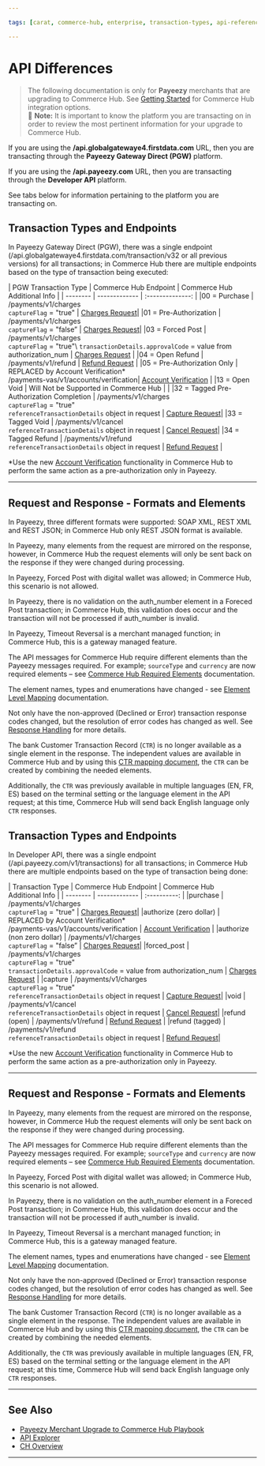 ```yaml
---

tags: [carat, commerce-hub, enterprise, transaction-types, api-reference, card-not-present, payeezy]

---
```


# API Differences

<!-- theme: danger -->
> The following documentation is only for **Payeezy** merchants that are upgrading to Commerce Hub. See [Getting Started](?path=docs/Getting-Started/Getting-Started-General.md) for Commerce Hub integration options.  
> :memo: **Note:** It is important to know the platform you are transacting on in order to review the most pertinent information for your upgrade to Commerce Hub.

If you are using the **/api.globalgatewaye4.firstdata.com** URL, then you are transacting through the **Payeezy Gateway Direct (PGW)** platform.

If you are using the **/api.payeezy.com** URL, then you are transacting through the **Developer API** platform.

See tabs below for information pertaining to the platform you are transacting on.

<!--type: tab
titles: Payeezy Gateway Direct, Developer API
-->

## Transaction Types and Endpoints

In Payeezy Gateway Direct (PGW), there was a single endpoint (/api.globalgatewaye4.firstdata.com/transaction/v32 or all previous versions) for all transactions; in Commerce Hub there are multiple endpoints based on the type of transaction being executed:

| PGW Transaction Type | Commerce Hub Endpoint | Commerce Hub\
Additional Info |
| -------- | ------------- | :--------------: |
|00 = Purchase | /payments/v1/charges\
`captureFlag` = "true" | [Charges Request](?path=docs/Resources/API-Documents/Payments/Charges.md)|
|01 = Pre-Authorization  | /payments/v1/charges <br> `captureFlag` = "false”  | [Charges Request](?path=docs/Resources/API-Documents/Payments/Charges.md)|
|03 = Forced Post   | /payments/v1/charges\
`captureFlag` = "true"\ `transactionDetails.approvalCode` = value from authorization_num | [Charges Request](?path=docs/Resources/API-Documents/Payments/Charges.md) |
|04 = Open Refund   | /payments/v1/refund | [Refund Request](?path=docs/Resources/API-Documents/Payments/refund.md) |
|05 = Pre-Authorization Only   | REPLACED by Account Verification*\
/payments-vas/v1/accounts/verification| [Account Verification](?path=docs/Resources/API-Documents/Payments_VAS/Verification.md) |
|13 = Open Void   | Will Not be Supported in Commerce Hub | |
|32 = Tagged Pre-Authorization Completion   | /payments/v1/charges\
`captureFlag` = "true"\
`referenceTransactionDetails` object in request | [Capture Request](?path=docs/Resources/API-Documents/Payments/Capture.md)|
|33 = Tagged Void   | /payments/v1/cancel\
`referenceTransactionDetails` object in request | [Cancel Request](?path=docs/Resources/API-Documents/Payments/Cancel.md)|
|34 = Tagged Refund   | /payments/v1/refund\
`referenceTransactionDetails` object in request | [Refund Request](?path=docs/Resources/API-Documents/Payments/refund.md) |

*Use the new [Account Verification](?path=docs/Resources/API-Documents/Payments_VAS/Verification.md) functionality in Commerce Hub to perform the same action as a pre-authorization only in Payeezy.

---

## Request and Response - Formats and Elements

In Payeezy, three different formats were supported: SOAP XML, REST XML and REST JSON; in Commerce Hub only REST JSON format is available.

In Payeezy, many elements from the request are mirrored on the response, however, in Commerce Hub the request elements will only be sent back on the response if they were changed during processing.

In Payeezy, Forced Post with digital wallet was allowed; in Commerce Hub, this scenario is not allowed.

In Payeezy, there is no validation on the auth_number element in a Foreced Post transaction; in Commerce Hub, this validation does occur and the transaction will not be processed if auth_number is invalid.

In Payeezy, Timeout Reversal is a merchant managed function; in Commerce Hub, this is a gateway managed feature.

The API messages for Commerce Hub require different elements than the Payeezy messages required.  For example; `sourceType` and `currency` are now required elements – see [Commerce Hub Required Elements](?path=docs/Resources/Guides/Payeezy/Payeezy-UpgradetoCH-TechnicalRequired.md) documentation.

The element names, types and enumerations have changed - see [Element Level Mapping](?path=docs/Resources/Guides/Payeezy/Payeezy-UpgradetoCH-TechnicalAPI.md) documentation.

Not only have the non-approved (Declined or Error) transaction response codes changed, but the resolution of error codes has changed as well. See [Response Handling](?path=docs/Resources/Guides/Response-Codes/Response-Handling.md) for more details.

The bank Customer Transaction Record (`CTR`) is no longer available as a single element in the response. The independent values are available in Commerce Hub and by using this [CTR mapping document](?path=docs/Resources/Guides/Payeezy/Payeezy-UpgradetoCH-TechnicalCTR.md), the `CTR` can be created by combining the needed elements.  

Additionally, the `CTR` was previously available in multiple languages (EN, FR, ES) based on the terminal setting or the language element in the API request; at this time, Commerce Hub will send back English language only `CTR` responses.

<!--
type: tab
-->

## Transaction Types and Endpoints

In Developer API, there was a single endpoint (/api.payeezy.com/v1/transactions) for all transactions; in Commerce Hub there are multiple endpoints based on the type of transaction being done:

| Transaction Type | Commerce Hub Endpoint | Commerce Hub\
Additional Info |
| -------- | ------------- | :----------: |
|purchase | /payments/v1/charges <br> `captureFlag` = "true" | [Charges Request](?path=docs/Resources/API-Documents/Payments/Charges.md)|
|authorize (zero dollar) | REPLACED by Account Verification*\
/payments-vas/v1/accounts/verification | [Account Verification](?path=docs/Resources/API-Documents/Payments_VAS/Verification.md) |
|authorize (non zero dollar) | /payments/v1/charges\
`captureFlag` = "false”   | [Charges Request](?path=docs/Resources/API-Documents/Payments/Charges.md)|
|forced_post   | /payments/v1/charges\
`captureFlag` = "true"\
`transactionDetails.approvalCode` = value from authorization_num | [Charges Request](?path=docs/Resources/API-Documents/Payments/Charges.md) |
|capture   | /payments/v1/charges\
`captureFlag` = "true"\
`referenceTransactionDetails` object in request  | [Capture Request](?path=docs/Resources/API-Documents/Payments/Capture.md)|
|void   | /payments/v1/cancel\
`referenceTransactionDetails` object in request | [Cancel Request](?path=docs/Resources/API-Documents/Payments/Cancel.md)|
|refund (open)  |  /payments/v1/refund | [Refund Request](?path=docs/Resources/API-Documents/Payments/refund.md) |
|refund (tagged) | /payments/v1/refund\
`referenceTransactionDetails` object in request  | [Refund Request](?path=docs/Resources/API-Documents/Payments/Refund.md)|

*Use the new [Account Verification](?path=docs/Resources/API-Documents/Payments_VAS/Verification.md) functionality in Commerce Hub to perform the same action as a pre-authorization only in Payeezy.

---

## Request and Response - Formats and Elements

In Payeezy, many elements from the request are mirrored on the response, however, in Commerce Hub the request elements will only be sent back on the response if they were changed during processing.

The API messages for Commerce Hub require different elements than the Payeezy messages required.  For example; `sourceType` and `currency` are now required elements – see [Commerce Hub Required Elements](?path=docs/Resources/Guides/Payeezy/Payeezy-UpgradetoCH-TechnicalRequired.md) documentation.

In Payeezy, Forced Post with digital wallet was allowed; in Commerce Hub, this scenario is not allowed.

In Payeezy, there is no validation on the auth_number element in a Foreced Post transaction; in Commerce Hub, this validation does occur and the transaction will not be processed if auth_number is invalid.

In Payeezy, Timeout Reversal is a merchant managed function; in Commerce Hub, this is a gateway managed feature.

The element names, types and enumerations have changed - see [Element Level Mapping](?path=docs/Resources/Guides/Payeezy/Payeezy-UpgradetoCH-TechnicalAPI.md) documentation.

Not only have the non-approved (Declined or Error) transaction response codes changed, but the resolution of error codes has changed as well. See [Response Handling](?path=docs/Resources/Guides/Response-Codes/Response-Handling.md) for more details.

The bank Customer Transaction Record (`CTR`) is no longer available as a single element in the response. The independent values are available in Commerce Hub and by using this [CTR mapping document](?path=docs/Resources/Guides/Payeezy/Payeezy-UpgradetoCH-TechnicalCTR.md), the `CTR` can be created by combining the needed elements.

Additionally, the `CTR` was previously available in multiple languages (EN, FR, ES) based on the terminal setting or the language element in the API request; at this time, Commerce Hub will send back English language only `CTR` responses.

<!-- type: tab-end -->

---

## See Also

- [Payeezy Merchant Upgrade to Commerce Hub Playbook](?path=docs/Resources/Guides/Payeezy/PayeezyUpgradetoCHGuideLandingPage.md)
- [API Explorer](../api/?type=post&path=/payments/v1/charges)
- [CH Overview](?path=docs/Getting-Started/Getting-Started-General.md)

---

